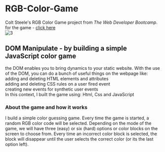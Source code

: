 # RGB-Color-Game
Colt Steele's RGB Color Game project from *The Web Developer Bootcamp*.  
for the game - [click here](https://codepen.io/shir-izhak/pen/JjdWXWr)  
![3](https://user-images.githubusercontent.com/46241467/79336503-88e1a800-7f2c-11ea-9dfa-cf25bd5ba76f.png)  

## DOM Manipulate - by building a simple JavaScript color game  
the DOM enables you to bring dynamics to your static website. With the use of the DOM, you can do a bunch of useful things on the webpage like:  
adding and deleting HTML elements and attributes  
adding and deleting CSS rules on a user fired event  
creating new events for synthetic user events  
In this context, I built the game using: Html, Css and JavaScript  
  
### About the game and how it works
I build a simple color guessing game. Every time the game is started, a random RGB color code will be selected. Depending on the mode of the game, we will have three (easy) or six (hard) options or color blocks on the screen to choose from. Every time an incorrect color block is selected, the block will disappear until the user selects the correct color (or its the last option left).  

